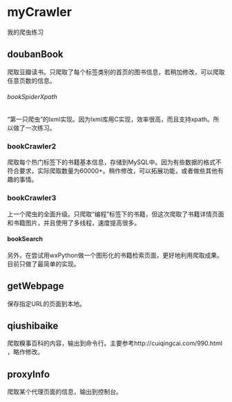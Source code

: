 # myCrawler
我的爬虫练习

## doubanBook
爬取豆瓣读书。只爬取了每个标签类别的首页的图书信息，若稍加修改，可以爬取任意页数的信息。
###### bookSpiderXpath
“第一只爬虫”的lxml实现。因为lxml库用C实现，效率很高，而且支持xpath。所以做了一次练习。

### bookCrawler2
爬取每个热门标签下的书籍基本信息，存储到MySQL中。因为有些数据的格式不符合要求，实际爬取数量为60000+。稍作修改，可以拓展功能，或者做些其他有趣的事情。

### bookCrawler3
上一个爬虫的全面升级。只爬取“编程”标签下的书籍，但这次爬取了书籍详情页面和书籍图片，并且使用了多线程，速度提高很多。
#### bookSearch
另外，在尝试用wxPython做一个图形化的书籍检索页面，更好地利用爬取成果。目前只做了最简单的实现。

## getWebpage
保存指定URL的页面到本地。

## qiushibaike
爬取糗事百科的内容，输出到命令行。主要参考http://cuiqingcai.com/990.html ，略作修改。

## proxyInfo
爬取某个代理页面的信息，输出到控制台。
